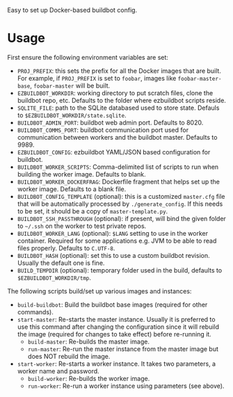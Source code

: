 Easy to set up Docker-based buildbot config.

Usage
=====

First ensure the following environment variables are set:
* `PROJ_PREFIX`: this sets the prefix for all the Docker images that are built. For example, if `PROJ_PREFIX` is set to `foobar`, images like `foobar-master-base`, `foobar-master` will be built.
* `EZBUILDBOT_WORKDIR`: working directory to put scratch files, clone the buildbot repo, etc. Defaults to the folder where ezbuildbot scripts reside.
* `SQLITE_FILE`: path to the SQLite databased used to store state. Defauls to `$EZBUILDBOT_WORKDIR/state.sqlite`.
* `BUILDBOT_ADMIN_PORT`: buildbot web admin port. Defaults to 8020.
* `BUILDBOT_COMMS_PORT`: buildbot communication port used for communication between workers and the buildbot master. Defaults to 9989.
* `EZBUILDBOT_CONFIG`: ezbuildbot YAML/JSON based configuration for buildbot.
* `BUILDBOT_WORKER_SCRIPTS`: Comma-delimited list of scripts to run when building the worker image. Defaults to blank.
* `BUILDBOT_WORKER_DOCKERFRAG`: Dockerfile fragment that helps set up the worker image. Defaults to a blank file.
* `BUILDBOT_CONFIG_TEMPLATE` (optional): this is a customized `master.cfg` file that will be automatically processed by `./generate_config`. If this needs to be set, it should be a copy of `master-template.py`.
* `BUILDBOT_SSH_PASSTHROUGH` (optional): if present, will bind the given folder to `~/.ssh` on the worker to test private repos.
* `BUILDBOT_WORKER_LANG` (optional): `$LANG` setting to use in the worker container. Required for some applications e.g. JVM to be able to read files properly. Defaults to `C.UTF-8`.
* `BUILDBOT_HASH` (optional): set this to use a custom buildbot revision. Usually the default one is fine.
* `BUILD_TEMPDIR` (optional): temporary folder used in the build, defaults to `$EZBUILDBOT_WORKDIR/tmp`.

The following scripts build/set up various images and instances:
* `build-buildbot`: Build the buildbot base images (required for other commands).
* `start-master`: Re-starts the master instance. Usually it is preferred to use this command after changing the configuration since it will rebuild the image (required for changes to take effect) before re-running it.
  * `build-master`: Re-builds the master image.
  * `run-master`: Re-run the master instance from the master image but does NOT rebuild the image.
* `start-worker`: Re-starts a worker instance. It takes two parameters, a worker name and password.
  * `build-worker`: Re-builds the worker image.
  * `run-worker`: Re-run a worker instance using parameters (see above).
